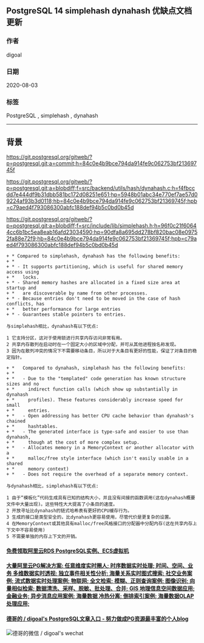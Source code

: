 ## PostgreSQL 14 simplehash dynahash 优缺点文档更新   
    
### 作者    
digoal    
    
### 日期    
2020-08-03    
    
### 标签    
PostgreSQL , simplehash , dynahash        
    
----    
    
## 背景    
https://git.postgresql.org/gitweb/?p=postgresql.git;a=commit;h=84c0e4b9bce794da914fe9c062753bf21369745f  
  
https://git.postgresql.org/gitweb/?p=postgresql.git;a=blobdiff;f=src/backend/utils/hash/dynahash.c;h=f4fbccdd7e444df9b31dbb581bc172d08251e651;hp=5948b01abc34e770ef7ae57d09224af93b3d0118;hb=84c0e4b9bce794da914fe9c062753bf21369745f;hpb=c79aed4f793086300abfc188def94b5c0bd0b45d  
  
https://git.postgresql.org/gitweb/?p=postgresql.git;a=blobdiff;f=src/include/lib/simplehash.h;h=96f0c21f60644cc6b1bc5ea8eab16afd23034590;hp=90dfa8a695dd278bf820bac08e09752fa88e72f9;hb=84c0e4b9bce794da914fe9c062753bf21369745f;hpb=c79aed4f793086300abfc188def94b5c0bd0b45d  
  
```  
+ * Compared to simplehash, dynahash has the following benefits:  
+ *  
+ * - It supports partitioning, which is useful for shared memory access using  
+ *   locks.  
+ * - Shared memory hashes are allocated in a fixed size area at startup and  
+ *   are discoverable by name from other processes.  
+ * - Because entries don't need to be moved in the case of hash conflicts, has  
+ *   better performance for large entries  
+ * - Guarantees stable pointers to entries.  
```  
  
```  
与simplehash相比，dynahash有以下优点:  
  
1 它支持分区，这对于使用锁进行共享内存访问非常有用。  
2 共享内存散列在启动时在一个固定大小的区域中分配，并可从其他进程按名称发现。  
3 因为在散列冲突的情况下不需要移动条目，所以对于大条目有更好的性能，保证了对条目的稳定指针。  
```  
  
```  
+ *   Compared to dynahash, simplehash has the following benefits:  
+ *  
+ *   - Due to the "templated" code generation has known structure sizes and no  
+ *     indirect function calls (which show up substantially in dynahash  
+ *     profiles). These features considerably increase speed for small  
+ *     entries.  
+ *   - Open addressing has better CPU cache behavior than dynahash's chained  
+ *     hashtables.  
+ *   - The generated interface is type-safe and easier to use than dynahash,  
+ *     though at the cost of more complex setup.  
+ *   - Allocates memory in a MemoryContext or another allocator with a  
+ *     malloc/free style interface (which isn't easily usable in a shared  
+ *     memory context)  
+ *   - Does not require the overhead of a separate memory context.  
```  
  
```  
与dynahash相比，simplehash有以下优点:  
  
1 由于“模板化”代码生成具有已知的结构大小，并且没有间接的函数调用(这在dynahash概要文件中大量出现)。这些特性大大提高了小条目的速度。  
2 开放寻址比dynahash的链式哈希表有更好的CPU缓存行为。  
3 生成的接口是类型安全的，比dynahash更容易使用，尽管代价是更复杂的设置。  
4 在MemoryContext或其他具有malloc/free风格接口的分配器中分配内存(这在共享内存上下文中不容易使用)  
5 不需要单独的内存上下文的开销。  
```  
  
  
      
  
  
  
  
  
  
  
  
  
  
  
  
  
  
  
  
  
#### [免费领取阿里云RDS PostgreSQL实例、ECS虚拟机](https://www.aliyun.com/database/postgresqlactivity "57258f76c37864c6e6d23383d05714ea")
  
  
#### [大量阿里云PG解决方案: 任意维度实时圈人; 时序数据实时处理; 时间、空间、业务 多维数据实时透视; 独立事件相关性分析; 海量关系实时图式搜索; 社交业务案例; 流式数据实时处理案例; 物联网; 全文检索; 模糊、正则查询案例; 图像识别; 向量相似检索; 数据清洗、采样、脱敏、批处理、合并; GIS 地理信息空间数据应用; 金融业务; 异步消息应用案例; 海量数据 冷热分离; 倒排索引案例; 海量数据OLAP处理应用;](https://yq.aliyun.com/topic/118 "40cff096e9ed7122c512b35d8561d9c8")
  
  
#### [德哥的 / digoal's PostgreSQL文章入口 - 努力做成PG资源最丰富的个人blog](https://github.com/digoal/blog/blob/master/README.md "22709685feb7cab07d30f30387f0a9ae")
  
  
![德哥的微信 / digoal's wechat](../pic/digoal_weixin.jpg "f7ad92eeba24523fd47a6e1a0e691b59")
  
